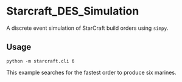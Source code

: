 # Starcraft_DES_Simulation

A discrete event simulation of StarCraft build orders using `simpy`.

## Usage

```
python -m starcraft.cli 6
```

This example searches for the fastest order to produce six marines.
